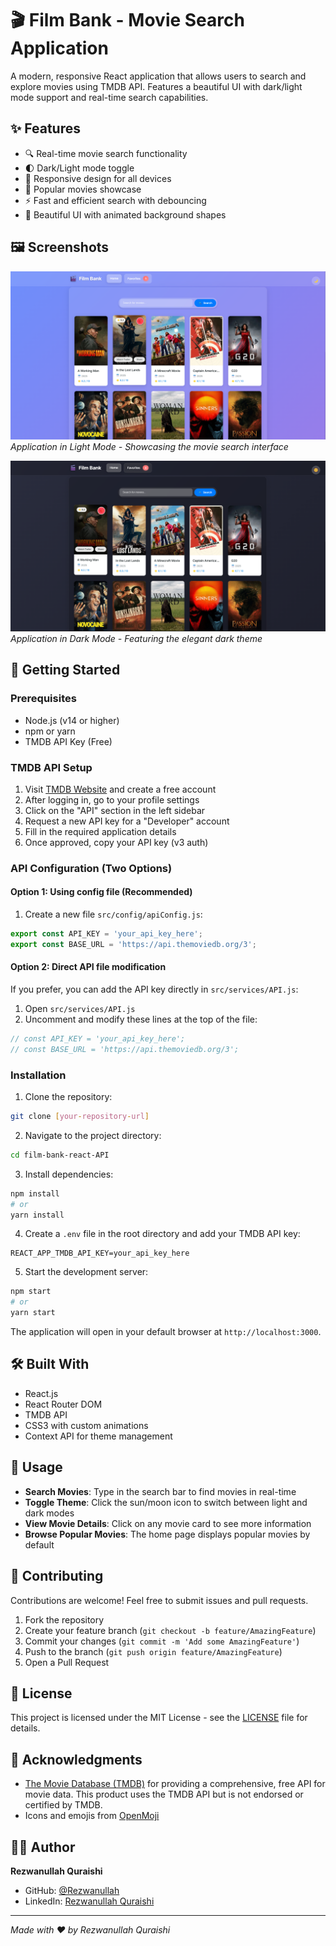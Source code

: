 # 🎬 Film Bank - Movie Search Application

A modern, responsive React application that allows users to search and explore movies using TMDB API. Features a beautiful UI with dark/light mode support and real-time search capabilities.

## ✨ Features

- 🔍 Real-time movie search functionality
- 🌓 Dark/Light mode toggle
- 📱 Responsive design for all devices
- 🎯 Popular movies showcase
- ⚡ Fast and efficient search with debouncing
- 🎨 Beautiful UI with animated background shapes

## 🖼️ Screenshots

![Light Mode View](./screenshots/light.png)
*Application in Light Mode - Showcasing the movie search interface*

![Dark Mode View](./screenshots/dark.png)
*Application in Dark Mode - Featuring the elegant dark theme*

## 🚀 Getting Started

### Prerequisites

- Node.js (v14 or higher)
- npm or yarn
- TMDB API Key (Free)

### TMDB API Setup

1. Visit [TMDB Website](https://www.themoviedb.org/) and create a free account
2. After logging in, go to your profile settings
3. Click on the "API" section in the left sidebar
4. Request a new API key for a "Developer" account
5. Fill in the required application details
6. Once approved, copy your API key (v3 auth)

### API Configuration (Two Options)

#### Option 1: Using config file (Recommended)
1. Create a new file `src/config/apiConfig.js`:
```javascript
export const API_KEY = 'your_api_key_here';
export const BASE_URL = 'https://api.themoviedb.org/3';
```

#### Option 2: Direct API file modification
If you prefer, you can add the API key directly in `src/services/API.js`:
1. Open `src/services/API.js`
2. Uncomment and modify these lines at the top of the file:
```javascript
// const API_KEY = 'your_api_key_here';
// const BASE_URL = 'https://api.themoviedb.org/3';
```

### Installation

1. Clone the repository:
```bash
git clone [your-repository-url]
```

2. Navigate to the project directory:
```bash
cd film-bank-react-API
```

3. Install dependencies:
```bash
npm install
# or
yarn install
```

4. Create a `.env` file in the root directory and add your TMDB API key:
```env
REACT_APP_TMDB_API_KEY=your_api_key_here
```

5. Start the development server:
```bash
npm start
# or
yarn start
```

The application will open in your default browser at `http://localhost:3000`.

## 🛠️ Built With

- React.js
- React Router DOM
- TMDB API
- CSS3 with custom animations
- Context API for theme management

## 📝 Usage

- **Search Movies**: Type in the search bar to find movies in real-time
- **Toggle Theme**: Click the sun/moon icon to switch between light and dark modes
- **View Movie Details**: Click on any movie card to see more information
- **Browse Popular Movies**: The home page displays popular movies by default

## 🤝 Contributing

Contributions are welcome! Feel free to submit issues and pull requests.

1. Fork the repository
2. Create your feature branch (`git checkout -b feature/AmazingFeature`)
3. Commit your changes (`git commit -m 'Add some AmazingFeature'`)
4. Push to the branch (`git push origin feature/AmazingFeature`)
5. Open a Pull Request

## 📄 License

This project is licensed under the MIT License - see the [LICENSE](LICENSE) file for details.

## 👏 Acknowledgments

- [The Movie Database (TMDB)](https://www.themoviedb.org/) for providing a comprehensive, free API for movie data. This product uses the TMDB API but is not endorsed or certified by TMDB.
- Icons and emojis from [OpenMoji](https://openmoji.org/)

## 👨‍💻 Author

**Rezwanullah Quraishi**

- GitHub: [@Rezwanullah](https://github.com/rezwanqkhan)
- LinkedIn: [Rezwanullah Quraishi](https://www.linkedin.com/in/rezwanullah-quraishi-608314260/)

---
*Made with ❤️ by Rezwanullah Quraishi*
